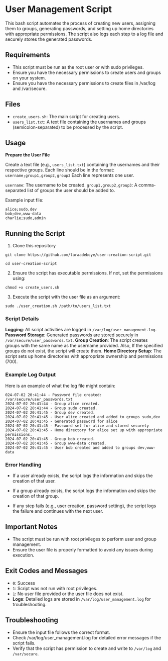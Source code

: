 # User Management Script

This bash script automates the process of creating new users, assigning them to groups, generating passwords, and setting up home directories with appropriate permissions. The script also logs each step to a log file and securely stores the generated passwords.

## Requirements

- This script must be run as the root user or with sudo privileges.
- Ensure you have the necessary permissions to create users and groups on your system.
- Ensure you have the necessary permissions to create files in /var/log and /var/secure.

## Files

- `create_users.sh`: The main script for creating users.
- `users_list.txt`: A text file containing the usernames and groups (semicolon-separated) to be processed by the script.


## Usage

**Prepare the User File**

   Create a text file (e.g., `users_list.txt`) containing the usernames and their respective groups. Each line should be in the format: `username;group1,group2,group3`
Each line represents one user.

`username`: The username to be created.
`group1,group2,group3`: A comma-separated list of groups the user should be added to.

   Example input file:
   ```
   alice;sudo,dev
   bob;dev,www-data
   charlie;sudo,admin

   ```

## Running the Script

1. Clone this repository
```
git clone https://github.com/laraadeboye/user-creation-script.git

cd user-creation-script
```

2. Ensure the script has executable permissions. If not, set the permissions using:

```
chmod +x create_users.sh
```

3. Execute the script with the user file as an argument:

```
sudo ./user_creation.sh /path/to/users_list.txt
```

### Script Details
**Logging**: All script activities are logged in `/var/log/user_management.log`.
**Password Storage**: Generated passwords are stored securely in `/var/secure/user_passwords.txt`.
**Group Creation**: The script creates groups with the same name as the username provided. Also, If the specified groups do not exist, the script will create them.
**Home Directory Setup**: The script sets up home directories with appropriate ownership and permissions (700).

### Example Log Output
Here is an example of what the log file might contain:

```
024-07-02 20:41:44 - Password file created: /var/secure/user_passwords.txt
2024-07-02 20:41:44 - Group alice created.
2024-07-02 20:41:44 - Group sudo created.
2024-07-02 20:41:45 - Group dev created.
2024-07-02 20:41:45 - User alice created and added to groups sudo,dev
2024-07-02 20:41:45 - Generated password for alice
2024-07-02 20:41:45 - Password set for alice and stored securely
2024-07-02 20:41:45 - Home directory for alice set up with appropriate permissions.
2024-07-02 20:41:45 - Group bob created.
2024-07-02 20:41:45 - Group www-data created.
2024-07-02 20:41:45 - User bob created and added to groups dev,www-data

```

### Error Handling
- If a user already exists, the script logs the information and skips the creation of that user.

- If a group already exists, the script logs the information and skips the creation of that group.

- If any step fails (e.g., user creation, password setting), the script logs the failure and continues with the next user.

## Important Notes
- The script must be run with root privileges to perform user and group management.
- Ensure the user file is properly formatted to avoid any issues during execution.


## Exit Codes and Messages
- `0`: Success
- `1`: Script was not run with root privileges.
- `1`: No user file provided or the user file does not exist.
- **Logs**: Detailed logs are stored in `/var/log/user_management.log` for troubleshooting.

## Troubleshooting
- Ensure the input file follows the correct format.
- Check /var/log/user_management.log for detailed error messages if the script fails.
- Verify that the script has permission to create and write to `/var/log` and `/var/secure`.
